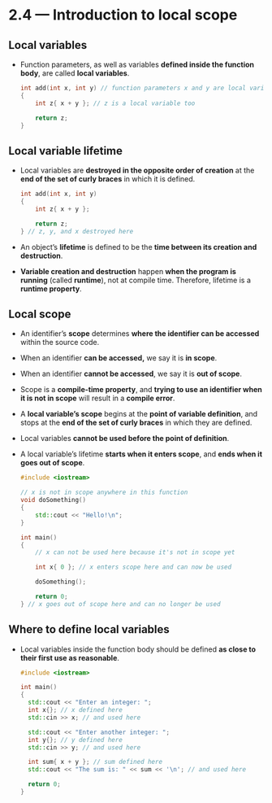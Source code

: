 # 2.4 — Introduction to local scope

## Local variables

- Function parameters, as well as variables **defined inside the function body**, are called **local variables**.

  ```cpp
  int add(int x, int y) // function parameters x and y are local variables
  {
      int z{ x + y }; // z is a local variable too
  
      return z;
  }
  ```

## Local variable lifetime

- Local variables are **destroyed in the opposite order of creation** at the **end of the set of curly braces** in which it is defined.

  ```cpp
  int add(int x, int y)
  {
      int z{ x + y };
  
      return z;
  } // z, y, and x destroyed here
  ```

- An object’s **lifetime** is defined to be the **time between its creation and destruction**.
- **Variable creation and destruction** happen **when the program is running** (called **runtime**), not at compile time. Therefore, lifetime is a **runtime property**.

## Local scope

- An identifier’s **scope** determines **where the identifier can be accessed** within the source code.
- When an identifier **can be accessed,** we say it is **in scope**.
- When an identifier **cannot be accessed**, we say it is **out of scope**.
- Scope is a **compile-time property**, and **trying to use an identifier when it is not in scope** will result in a **compile error**.

- A **local variable’s scope** begins at the **point of variable definition**, and stops at the **end of the set of curly braces** in which they are defined.

- Local variables **cannot be used before the point of definition**.

- A local variable’s lifetime **starts when it enters scope**, and **ends when it goes out of scope**.

  ```cpp
  #include <iostream>
  
  // x is not in scope anywhere in this function
  void doSomething()
  {
      std::cout << "Hello!\n";
  }
  
  int main()
  {
      // x can not be used here because it's not in scope yet
  
      int x{ 0 }; // x enters scope here and can now be used
  
      doSomething();
  
      return 0;
  } // x goes out of scope here and can no longer be used
  ```

## Where to define local variables

- Local variables inside the function body should be defined **as close to their first use as reasonable**.

  ```cpp
  #include <iostream>
  
  int main()
  {
  	std::cout << "Enter an integer: ";
  	int x{}; // x defined here
  	std::cin >> x; // and used here
  
  	std::cout << "Enter another integer: ";
  	int y{}; // y defined here
  	std::cin >> y; // and used here
  
  	int sum{ x + y }; // sum defined here
  	std::cout << "The sum is: " << sum << '\n'; // and used here
  
  	return 0;
  }
  ```
